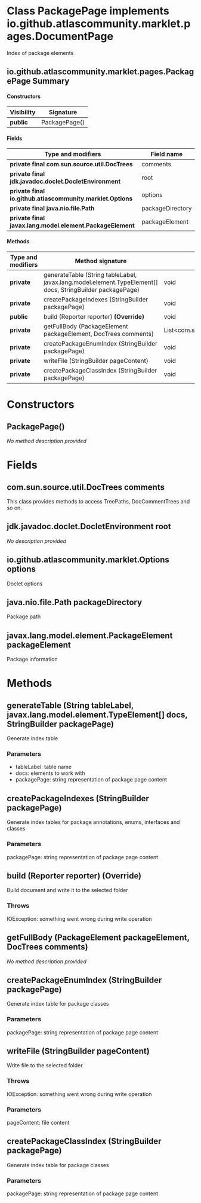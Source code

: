 Class PackagePage implements io.github.atlascommunity.marklet.pages.DocumentPage
================================================================================
Index of package elements

io.github.atlascommunity.marklet.pages.PackagePage Summary
-------
#### Constructors
| Visibility | Signature     |
| ---------- | ------------- |
| **public** | PackagePage() |
#### Fields
| Type and modifiers                                         | Field name       |
| ---------------------------------------------------------- | ---------------- |
| **private final com.sun.source.util.DocTrees**             | comments         |
| **private final jdk.javadoc.doclet.DocletEnvironment**     | root             |
| **private final io.github.atlascommunity.marklet.Options** | options          |
| **private final java.nio.file.Path**                       | packageDirectory |
| **private final javax.lang.model.element.PackageElement**  | packageElement   |
#### Methods
| Type and modifiers | Method signature                                                                                          | Return type                          |
| ------------------ | --------------------------------------------------------------------------------------------------------- | ------------------------------------ |
| **private**        | generateTable (String tableLabel, javax.lang.model.element.TypeElement[] docs, StringBuilder packagePage) | void                                 |
| **private**        | createPackageIndexes (StringBuilder packagePage)                                                          | void                                 |
| **public**         | build (Reporter reporter) **(Override)**                                                                  | void                                 |
| **private**        | getFullBody (PackageElement packageElement, DocTrees comments)                                            | List<com.sun.source.doctree.DocTree> |
| **private**        | createPackageEnumIndex (StringBuilder packagePage)                                                        | void                                 |
| **private**        | writeFile (StringBuilder pageContent)                                                                     | void                                 |
| **private**        | createPackageClassIndex (StringBuilder packagePage)                                                       | void                                 |

Constructors
============
PackagePage()
-------------
*No method description provided*



Fields
======
com.sun.source.util.DocTrees comments
-------------------------------------
This class provides methods to access TreePaths, DocCommentTrees and so on.


jdk.javadoc.doclet.DocletEnvironment root
-----------------------------------------
*No description provided*


io.github.atlascommunity.marklet.Options options
------------------------------------------------
Doclet options


java.nio.file.Path packageDirectory
-----------------------------------
Package path


javax.lang.model.element.PackageElement packageElement
------------------------------------------------------
Package information



Methods
=======
generateTable (String tableLabel, javax.lang.model.element.TypeElement[] docs, StringBuilder packagePage)
---------------------------------------------------------------------------------------------------------
Generate index table

### Parameters

- tableLabel: table name
- docs: elements to work with
- packagePage: string representation of package page content



createPackageIndexes (StringBuilder packagePage)
------------------------------------------------
Generate index tables for package annotations, enums, interfaces and classes

### Parameters

packagePage: string representation of package page content


build (Reporter reporter) **(Override)**
----------------------------------------
Build document and write it to the selected folder

### Throws

IOException: something went wrong during write operation


getFullBody (PackageElement packageElement, DocTrees comments)
--------------------------------------------------------------
*No method description provided*


createPackageEnumIndex (StringBuilder packagePage)
--------------------------------------------------
Generate index table for package classes

### Parameters

packagePage: string representation of package page content


writeFile (StringBuilder pageContent)
-------------------------------------
Write file to the selected folder

### Throws

IOException: something went wrong during write operation

### Parameters

pageContent: file content


createPackageClassIndex (StringBuilder packagePage)
---------------------------------------------------
Generate index table for package classes

### Parameters

packagePage: string representation of package page content



